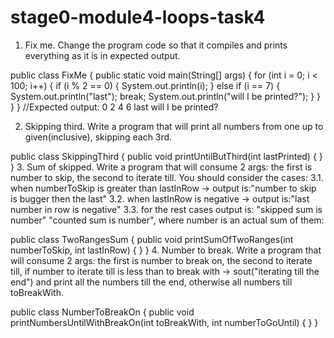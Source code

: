 # stage0-module4-loops-task4
1. Fix me.
Change the program code so that it compiles and prints everything as it is in expected output.

public class FixMe {
    public static void main(String[] args) {
        for (int i = 0; i < 100; i++) {
            if (i % 2 == 0) {
                System.out.println(i);
            } else if (i == 7) {
                System.out.println("last");
                break;
                System.out.println("will I be printed?");
            }
        }
    }
}
//Expected output: 0 2 4 6 last will I be printed?

2. Skipping third.
Write a program that will print all numbers from one up to given(inclusive), skipping each 3rd.

public class SkippingThird {
    public void printUntilButThird(int lastPrinted) {
    }
}
3. Sum of skipped.
Write a program that will consume 2 args: the first is number to skip, the second to iterate till. You should consider the cases: 3.1. when numberToSkip is greater than lastInRow -> output is:"number to skip is bugger then the last" 3.2. when lastInRow is negative -> output is:"last number in row is negative" 3.3. for the rest cases output is: "skipped sum is number" "counted sum is number", where number is an actual sum of them:

public class TwoRangesSum {
    public void printSumOfTwoRanges(int numberToSkip, int lastInRow) {
    }
}
4. Number to break.
Write a program that will consume 2 args: the first is number to break on, the second to iterate till, if number to iterate till is less than to break with -> sout("iterating till the end") and print all the numbers till the end, otherwise all numbers till toBreakWith.

public class NumberToBreakOn {
    public void printNumbersUntilWithBreakOn(int toBreakWith, int numberToGoUntil) {
    }
}
